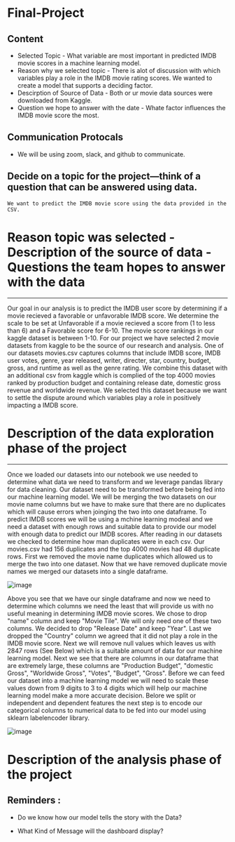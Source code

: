 # Final-Project

## Content

* Selected Topic - What variable are most important in predicted IMDB movie scores in a machine learning model.
* Reason why we selected topic - There is alot of discussion with which variables play a role in the IMDB movie rating scores. We wanted to create a model that supports a deciding factor.
* Descirption of Source of Data - Both or ur movie data sources were downloaded from Kaggle.
* Question we hope to answer with the date - Whate factor influences the IMDB movie score the most.

## Communication Protocals
* We will be using zoom, slack, and github to communicate.



## Decide on a topic for the project—think of a question that can be answered using data.
       
    We want to predict the IMDB movie score using the data provided in the CSV.
    

# Reason topic was selected - Description of the source of data - Questions the team hopes to answer with the data
_____________________________________________________
Our goal in our analysis is to predict the IMDB user score by determining if a movie recieved a favorable or unfavorable IMDB score. We determine the scale to be set at Unfavorable if a movie recieved a score from (1 to less than 6) and a Favorable score for 6-10. The movie score rankings in our kaggle dataset is between 1-10. For our project we have selected 2 movie datasets from kaggle to be the source of our research and analysis. One of our datasets movies.csv captures columns that include IMDB score, IMDB user votes, genre, year released, writer, directer, star, country, budget, gross, and runtime as well as the genre rating. We combine this dataset with an additional csv from kaggle which is complied of the top 4000 movies ranked by production budget and containing release date, domestic gross revenue and worldwide revenue. We selected this dataset because we want  to settle the dispute around which variables play a role in positively impacting a IMDB score. 

# Description of the data exploration phase of the project
_________________________________________________________

Once we loaded our datasets into our notebook we use needed to determine what data we need to transform and we leverage pandas library for data cleaning. Our dataset need to be transformed before being fed into our machine learning model. We will be merging the two datasets on our movie name columns but we have to make sure that there are no duplicates which will cause errors when joinging the two into one dataframe. To predict IMDB scores we will be using a mchine learning modeal and we need a dataset with enough rows and suitable data to provide our model with enough data to predict our IMDB scores. After reading in our datasets we checked to determine how man duplicates were in each csv. Our movies.csv had 156 duplicates and the top 4000 movies had 48 duplicate rows. First we removed the movie name duplicates which allowed us to merge the two into one dataset. Now that we have removed duplicate movie names we merged our datasets into a single dataframe.

![image](https://user-images.githubusercontent.com/88467263/151076415-3e3134ab-2dc0-4f01-842d-b3439b8fdf33.png)

 Above you see that we have our single dataframe and now we need to determine which columns we need the least that will provide us with no useful meaning in determining IMDB movie scores. We chose to drop "name" column and keep "Movie Tile". We will only need one of these two columns. We decided to drop "Release Date" and keep "Year". Last we dropped the "Country" column we agreed that it did not play a role in the IMDB movie score. Next we will remove null values which leaves us with 2847 rows (See Below) which is a suitable amount of data for our machine learning model. Next we  see that there are columns in our dataframe that are extremely large, these columns are "Production Budget", "domestic Gross", "Worldwide Gross", "Votes", "Budget", "Gross". Before we can feed our dataset into a machine learning model we will need to scale these values down from 9 digits to 3 to 4 digits which will help our machine learning model make a more accurate decision. Belore we split or independent and dependent features the next step is to encode our categorical columns to numerical data to be fed into our model using sklearn labelencoder library. 
 
 ![image](https://user-images.githubusercontent.com/88467263/151077295-b8d678b6-2d7a-4199-b362-417e4034f2ca.png)





# Description of the analysis phase of the project
 
##  Reminders : 
 * Do we know how our model tells the story with the Data?
 
 * What Kind of Message will the dashboard display?
